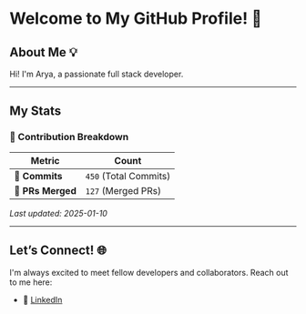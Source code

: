 # Welcome to My GitHub Profile! 👋

## About Me 💡

Hi! I'm Arya, a passionate full stack developer.  

---

## My Stats

### 🔢 Contribution Breakdown

| **Metric**      | **Count**           |
|------------------|---------------------|
| 🌟 **Commits**   | `450` (Total Commits)| `450` (Total Commits)| `450` (Total Commits)| `450` (Total Commits)| `449` (Total Commits)| `449` (Total Commits)| `449` (Total Commits)| `435` (Total Commits)| `435` (Total Commits)| `435` (Total Commits)| `435` (Total Commits)| `435` (Total Commits)| `435` (Total Commits)| `435` (Total Commits)| `435` (Total Commits)| `435` (Total Commits)| `435` (Total Commits)| `435` (Total Commits)| `435` (Total Commits)| `435` (Total Commits)| `435` (Total Commits)| `435` (Total Commits)| `435` (Total Commits)| `435` (Total Commits)| `432` (Total Commits)| `432` (Total Commits)| `432` (Total Commits)| `432` (Total Commits)| `432` (Total Commits)| `432` (Total Commits)| `432` (Total Commits)| `431` (Total Commits)| `431` (Total Commits)| `431` (Total Commits)|🌟 **Commits**   | `450` (Total Commits)| `450` (Total Commits)| `450` (Total Commits)| `450` (Total Commits)| `449` (Total Commits)| `449` (Total Commits)| `449` (Total Commits)| `435` (Total Commits)| `435` (Total Commits)| `435` (Total Commits)| `435` (Total Commits)| `435` (Total Commits)| `435` (Total Commits)| `435` (Total Commits)| `435` (Total Commits)| `435` (Total Commits)| `435` (Total Commits)| `435` (Total Commits)| `435` (Total Commits)| `435` (Total Commits)| `435` (Total Commits)| `435` (Total Commits)| `435` (Total Commits)| `435` (Total Commits)| `432` (Total Commits)| `432` (Total Commits)| `432` (Total Commits)| `432` (Total Commits)| `432` (Total Commits)| `432` (Total Commits)| `432` (Total Commits)| `431` (Total Commits)| `431` (Total Commits)| `431` (Total Commits) |
| 🔗 **PRs Merged**       | `127` (Merged PRs)| `127` (Merged PRs)| `127` (Merged PRs)| `127` (Merged PRs)| `127` (Merged PRs)| `127` (Merged PRs)| `127` (Merged PRs)| `127` (Merged PRs)| `127` (Merged PRs)| `127` (Merged PRs)| `127` (Merged PRs)| `127` (Merged PRs)| `127` (Merged PRs)| `127` (Merged PRs)| `127` (Merged PRs)| `127` (Merged PRs)| `127` (Merged PRs)| `127` (Merged PRs)| `127` (Merged PRs)| `127` (Merged PRs)| `127` (Merged PRs)| `127` (Merged PRs)| `127` (Merged PRs)| `127` (Merged PRs)| `127` (Merged PRs)| `127` (Merged PRs)| `127` (Merged PRs)| `126` (Merged PRs)| `126` (Merged PRs)| `126` (Merged PRs)| `126` (Merged PRs)| `126` (Merged PRs)| `126` (Merged PRs)| `126` (Merged PRs)|🔗 **PRs Merged**       | `127` (Merged PRs)| `127` (Merged PRs)| `127` (Merged PRs)| `127` (Merged PRs)| `127` (Merged PRs)| `127` (Merged PRs)| `127` (Merged PRs)| `127` (Merged PRs)| `127` (Merged PRs)| `127` (Merged PRs)| `127` (Merged PRs)| `127` (Merged PRs)| `127` (Merged PRs)| `127` (Merged PRs)| `127` (Merged PRs)| `127` (Merged PRs)| `127` (Merged PRs)| `127` (Merged PRs)| `127` (Merged PRs)| `127` (Merged PRs)| `127` (Merged PRs)| `127` (Merged PRs)| `127` (Merged PRs)| `127` (Merged PRs)| `127` (Merged PRs)| `127` (Merged PRs)| `127` (Merged PRs)| `126` (Merged PRs)| `126` (Merged PRs)| `126` (Merged PRs)| `126` (Merged PRs)| `126` (Merged PRs)| `126` (Merged PRs)| `126` (Merged PRs)    |

_Last updated: 2025-01-10 <!-- Add dynamic date here -->_

---

## Let’s Connect! 🌐

I'm always excited to meet fellow developers and collaborators. Reach out to me here:

- 💼 [LinkedIn](https://www.linkedin.com/in/arya-khochare-985027241/)  

